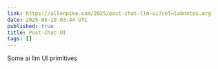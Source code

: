 ```yaml
---
link: https://allenpike.com/2025/post-chat-llm-ui?ref=labnotes.org
date: 2025-05-19 03:44 UTC
published: true
title: Post-Chat UI
tags: []
---
```


Some ai llm UI primitives
